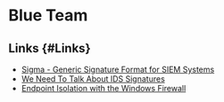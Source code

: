 # Blue Team 

## Links {#Links}

* [Sigma -  Generic Signature Format for SIEM Systems](https://github.com/Neo23x0/sigma)
* [We Need To Talk About IDS Signatures](http://blog.ptsecurity.com/2018/03/we-need-to-talk-about-ids-signature.html)
* [Endpoint Isolation with the Windows Firewall](https://medium.com/@cryps1s/endpoint-isolation-with-the-windows-firewall-462a795f4cfb)
